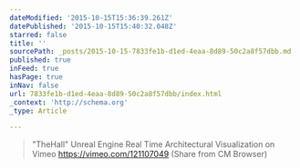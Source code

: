 ```yaml
---
dateModified: '2015-10-15T15:36:39.261Z'
datePublished: '2015-10-15T15:40:32.048Z'
starred: false
title: ''
sourcePath: _posts/2015-10-15-7833fe1b-d1ed-4eaa-8d89-50c2a8f57dbb.md
published: true
inFeed: true
hasPage: true
inNav: false
url: 7833fe1b-d1ed-4eaa-8d89-50c2a8f57dbb/index.html
_context: 'http://schema.org'
_type: Article

---
```

> "TheHall" Unreal Engine Real Time Architectural Visualization on Vimeo https://vimeo.com/121107049 (Share from CM Browser)
